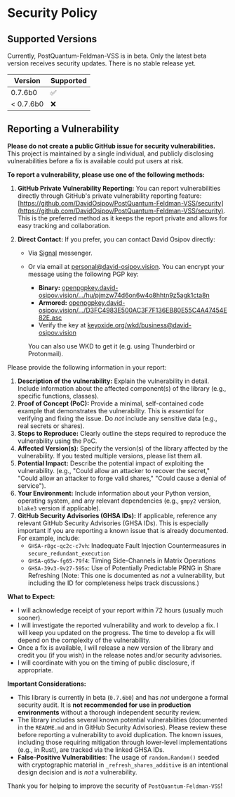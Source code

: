 # Security Policy

## Supported Versions

Currently, PostQuantum-Feldman-VSS is in beta. Only the latest beta version receives security updates. There is no stable release yet.

| Version    | Supported          |
| ---------- | ------------------ |
| 0.7.6b0   | :white_check_mark: |
| < 0.7.6b0 | :x:                |

## Reporting a Vulnerability

**Please do not create a public GitHub issue for security vulnerabilities.** This project is maintained by a single individual, and publicly disclosing vulnerabilities before a fix is available could put users at risk.

**To report a vulnerability, please use one of the following methods:**

1.  **GitHub Private Vulnerability Reporting:**  You can report vulnerabilities directly through GitHub's private vulnerability reporting feature:  [https://github.com/DavidOsipov/PostQuantum-Feldman-VSS/security](https://github.com/DavidOsipov/PostQuantum-Feldman-VSS/security).  This is the preferred method as it keeps the report private and allows for easy tracking and collaboration.

2.  **Direct Contact:** If you prefer, you can contact David Osipov directly:
    *   Via [Signal](https://signal.me/#eu/d68l1UjrWlGVRzbfkVM1bvQMNqCqiae9GM86P_af8ZK2o5E5YSNKbL4MyM9y-2WH) messenger.
    *   Or via email at [personal@david-osipov.vision](mailto:personal@david-osipov.vision). You can encrypt your message using the following PGP key:

        *   **Binary:** [openpgpkey.david-osipov.vision/.../hu/pjmzw74d6on6w4o8hhtn9z5agk1cta8n](https://openpgpkey.david-osipov.vision/.well-known/openpgpkey/david-osipov.vision/hu/pjmzw74d6on6w4o8hhtn9z5agk1cta8n)
        *   **Armored:** [openpgpkey.david-osipov.vision/.../D3FC4983E500AC3F7F136EB80E55C4A47454E82E.asc](https://openpgpkey.david-osipov.vision/.well-known/openpgpkey/david-osipov.vision/D3FC4983E500AC3F7F136EB80E55C4A47454E82E.asc)
        *   Verify the key at [keyoxide.org/wkd/business@david-osipov.vision](https://keyoxide.org/wkd/business@david-osipov.vision)

        You can also use WKD to get it (e.g. using Thunderbird or Protonmail).

Please provide the following information in your report:

1.  **Description of the vulnerability:** Explain the vulnerability in detail. Include information about the affected component(s) of the library (e.g., specific functions, classes).
2.  **Proof of Concept (PoC):** Provide a minimal, self-contained code example that demonstrates the vulnerability. This is *essential* for verifying and fixing the issue. Do *not* include any sensitive data (e.g., real secrets or shares).
3.  **Steps to Reproduce:** Clearly outline the steps required to reproduce the vulnerability using the PoC.
4.  **Affected Version(s):** Specify the version(s) of the library affected by the vulnerability. If you tested multiple versions, please list them all.
5.  **Potential Impact:** Describe the potential impact of exploiting the vulnerability. (e.g., "Could allow an attacker to recover the secret," "Could allow an attacker to forge valid shares," "Could cause a denial of service").
6.  **Your Environment:** Include information about your Python version, operating system, and any relevant dependencies (e.g., `gmpy2` version, `blake3` version if applicable).
7.  **GitHub Security Advisories (GHSA IDs):** If applicable, reference any relevant GitHub Security Advisories (GHSA IDs). This is especially important if you are reporting a known issue that is already documented. For example, include:
    *   `GHSA-r8gc-qc2c-c7vh`: Inadequate Fault Injection Countermeasures in `secure_redundant_execution`
    *   `GHSA-q65w-fg65-79f4`: Timing Side-Channels in Matrix Operations
    *   `GHSA-39v3-9v27-595x`: Use of Potentially Predictable PRNG in Share Refreshing (Note: This one is documented as *not* a vulnerability, but including the ID for completeness helps track discussions.)

**What to Expect:**

*   I will acknowledge receipt of your report within 72 hours (usually much sooner).
*   I will investigate the reported vulnerability and work to develop a fix. I will keep you updated on the progress. The time to develop a fix will depend on the complexity of the vulnerability.
*   Once a fix is available, I will release a new version of the library and credit you (if you wish) in the release notes and/or security advisories.
*   I will coordinate with you on the timing of public disclosure, if appropriate.

**Important Considerations:**

*   This library is currently in beta (`0.7.6b0`) and has *not* undergone a formal security audit. It is **not recommended for use in production environments** without a thorough independent security review.
*   The library includes several known potential vulnerabilities (documented in the `README.md` and in GitHub Security Advisories). Please review these before reporting a vulnerability to avoid duplication. The known issues, including those requiring mitigation through lower-level implementations (e.g., in Rust), are tracked via the linked GHSA IDs.
* **False-Positive Vulnerabilities**: The usage of `random.Random()` seeded with cryptographic material in `_refresh_shares_additive` is an intentional design decision and is *not* a vulnerability.

Thank you for helping to improve the security of `PostQuantum-Feldman-VSS`!

